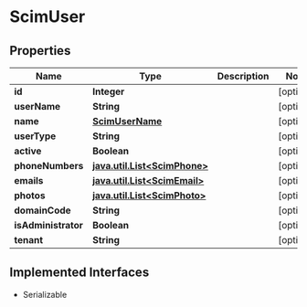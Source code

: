 

# ScimUser


## Properties

Name | Type | Description | Notes
------------ | ------------- | ------------- | -------------
**id** | **Integer** |  |  [optional]
**userName** | **String** |  |  [optional]
**name** | [**ScimUserName**](ScimUserName.md) |  |  [optional]
**userType** | **String** |  |  [optional]
**active** | **Boolean** |  |  [optional]
**phoneNumbers** | [**java.util.List&lt;ScimPhone&gt;**](ScimPhone.md) |  |  [optional]
**emails** | [**java.util.List&lt;ScimEmail&gt;**](ScimEmail.md) |  |  [optional]
**photos** | [**java.util.List&lt;ScimPhoto&gt;**](ScimPhoto.md) |  |  [optional]
**domainCode** | **String** |  |  [optional]
**isAdministrator** | **Boolean** |  |  [optional]
**tenant** | **String** |  |  [optional]


## Implemented Interfaces

* Serializable


